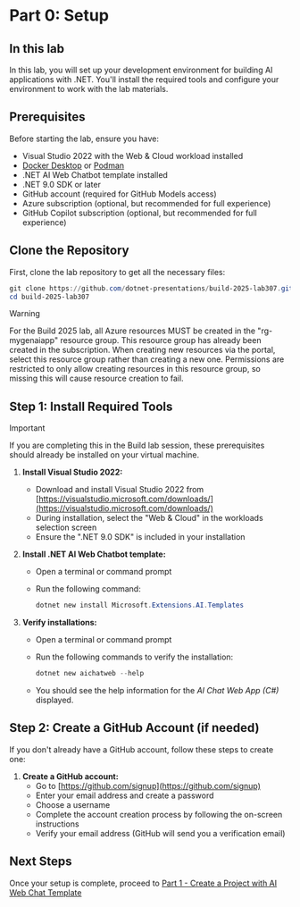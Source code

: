 # Part 0: Setup

## In this lab

In this lab, you will set up your development environment for building AI applications with .NET. You'll install the required tools and configure your environment to work with the lab materials.

## Prerequisites

Before starting the lab, ensure you have:

- Visual Studio 2022 with the Web & Cloud workload installed
- [Docker Desktop](https://www.docker.com/products/docker-desktop) or [Podman](https://podman.io/)
- .NET AI Web Chatbot template installed
- .NET 9.0 SDK or later
- GitHub account (required for GitHub Models access)
- Azure subscription (optional, but recommended for full experience)
- GitHub Copilot subscription (optional, but recommended for full experience)

## Clone the Repository

First, clone the lab repository to get all the necessary files:

```powershell
git clone https://github.com/dotnet-presentations/build-2025-lab307.git
cd build-2025-lab307
```

> [!WARNING]
> For the Build 2025 lab, all Azure resources MUST be created in the "rg-mygenaiapp" resource group. This resource group has already been created in the subscription. When creating new resources via the portal, select this resource group rather than creating a new one. Permissions are restricted to only allow creating resources in this resource group, so missing this will cause resource creation to fail.

## Step 1: Install Required Tools

> [!IMPORTANT]
> If you are completing this in the Build lab session, these prerequisites should already be installed on your virtual machine.

1. **Install Visual Studio 2022:**
   - Download and install Visual Studio 2022 from [https://visualstudio.microsoft.com/downloads/](https://visualstudio.microsoft.com/downloads/)
   - During installation, select the "Web & Cloud" in the workloads selection screen
   - Ensure the ".NET 9.0 SDK" is included in your installation

1. **Install .NET AI Web Chatbot template:**
   - Open a terminal or command prompt
   - Run the following command:

     ```powershell
     dotnet new install Microsoft.Extensions.AI.Templates
     ```

1. **Verify installations:**
   - Open a terminal or command prompt
   - Run the following commands to verify the installation:

     ```powershell
     dotnet new aichatweb --help
     ```

   - You should see the help information for the *AI Chat Web App (C#)* displayed.

## Step 2: Create a GitHub Account (if needed)

If you don't already have a GitHub account, follow these steps to create one:

1. **Create a GitHub account:**
   - Go to [https://github.com/signup](https://github.com/signup)
   - Enter your email address and create a password
   - Choose a username
   - Complete the account creation process by following the on-screen instructions
   - Verify your email address (GitHub will send you a verification email)

## Next Steps

Once your setup is complete, proceed to [Part 1 - Create a Project with AI Web Chat Template](part1-create-project.md)
